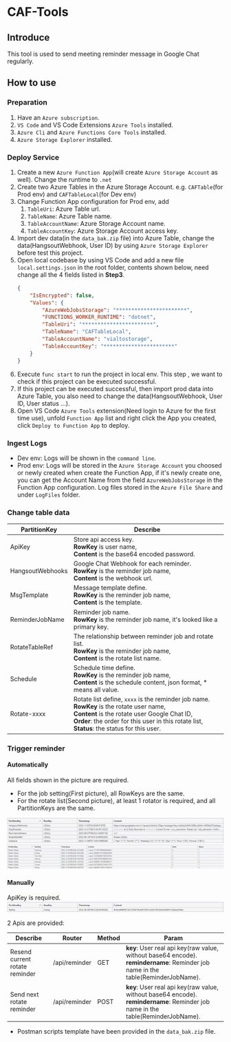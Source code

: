 # CAF-Tools

## Introduce
This tool is used to send meeting reminder message in Google Chat regularly.

## How to use
### Preparation
1. Have an `Azure subscription`.
2. `VS Code` and VS Code Extensions `Azure Tools` installed.
3. `Azure Cli` and `Azure Functions Core Tools` installed.
4. `Azure Storage Explorer` installed.

### Deploy Service
1. Create a new `Azure Function App`(will create `Azure Storage Account` as well). Change the runtime to `.net`
2. Create two Azure Tables in the Azure Storage Account. e.g. `CAFTable`(for Prod env) and `CAFTableLocal`(for Dev env)
3. Change Function App configuration for Prod env, add
   1. `TableUri`: Azure Table url.
   2. `TableName`: Azure Table name.
   3. `TableAccountName`: Azure Storage Account name.
   4. `TableAccountKey`: Azure Storage Account access key.
4. Import dev data(in the `data_bak.zip` file) into Azure Table, change the data(HangsoutWebhook, User ID) by using `Azure Storage Explorer` before test this project.
5. Open local codebase by using VS Code and add a new file `local.settings.json` in the root folder, contents shown below, need change all the 4 fields listed in **Step3**.
    ```json
    {
        "IsEncrypted": false,
        "Values": {
            "AzureWebJobsStorage": "***********************",
            "FUNCTIONS_WORKER_RUNTIME": "dotnet",
            "TableUri": "***********************",
            "TableName": "CAFTableLocal",
            "TableAccountName": "vialtostorage",
            "TableAccountKey": "***********************"
        }
    }
    ```
6. Execute `func start` to run the project in local env. This step , we want to check if this project can be executed successful.
7. If this project can be executed successful, then import prod data into Azure Table, you also need to change the data(HangsoutWebhook, User ID, User status ...).
8. Open VS Code `Azure Tools` extension(Need login to Azure for the first time use), unfold `Function App` list and right click the App you created, click `Deploy to Function App` to deploy.

### Ingest Logs
- Dev env: Logs will be shown in the `command line`.
- Prod env: Logs will be stored in the `Azure Storage Account` you choosed or newly created when create the Function App, if it's newly create one, you can get the Account Name from the field `AzureWebJobsStorage` in the Function App configuration. Log files stored in the `Azure File Share` and under `LogFiles` folder.

### Change table data
| PartitionKey    | Describe                                                                                                                                                                                                                                               | 
| -------- |--------------------------------------------------------------------------------------------------------------------------------------------------------------------------------------------------------------------------------------------------------|
| ApiKey  | Store api access key. <br>**RowKey** is user name, <br>**Content** is the base64 encoded password.                                                                                                                                                     |
| HangsoutWebhooks | Google Chat Webhook for each reminder. <br>**RowKey** is the reminder job name,<br> **Content** is the webhook url.                                                                                                                                    |
| MsgTemplate    | Message template define.   <br>**RowKey** is the reminder job name, <br>**Content** is the template.                                                                                                                                                   |
| ReminderJobName    | Reminder job name.   <br>**RowKey** is the reminder job name, it's looked like a primary key.                                                                                                                                                          |
| RotateTableRef    | The relationship between reminder job and rotate list.  <br>**RowKey** is the reminder job name, <br>**Content** is the rotate list name.                                                                                                              |
| Schedule    | Schedule time define.  <br>**RowKey** is the reminder job name, <br>**Content** is the schedule content, json format, * means all value.                                                                                                               |
| Rotate-xxxx    | Rotate list define, `xxxx` is the reminder job name.  <br>**RowKey** is the rotate user name, <br>**Content** is the rotate user Google Chat ID, <br>**Order**: the order for this user in this rotate list, <br>**Status**: the status for this user. |

### Trigger reminder
#### Automatically
All fields shown in the picture are required.
- For the job setting(First picture), all RowKeys are the same.
- For the rotate list(Second picture), at least 1 rotator is required, and all PartitionKeys are the same.

![img_1.png](./img/img_1.png)
![img_2.png](./img/img_2.png)

#### Manually
ApiKey is required.
![img_3.png](./img/img_3.png)

2 Apis are provided:

| Describe                       | Router        | Method | Param                                                                                                                                 | 
|--------------------------------|---------------|--------|---------------------------------------------------------------------------------------------------------------------------------------|
| Resend current rotate reminder | /api/reminder | GET    | **key**: User real api key(raw value, without base64 encode).  <br>**remindername**: Reminder job name in the table(ReminderJobName). |
| Send next rotate reminder      | /api/reminder | POST   | **key**: User real api key(raw value, without base64 encode).  <br>**remindername**: Reminder job name in the table(ReminderJobName).     |

- Postman scripts template have been provided in the `data_bak.zip` file.
